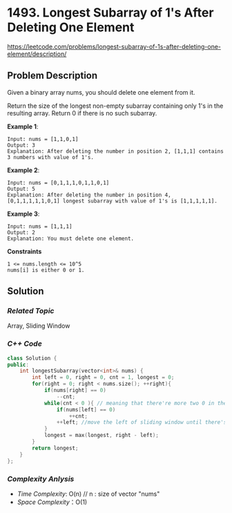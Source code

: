 # 1493. Longest Subarray of 1's After Deleting One Element
https://leetcode.com/problems/longest-subarray-of-1s-after-deleting-one-element/description/

## Problem Description

Given a binary array nums, you should delete one element from it.

Return the size of the longest non-empty subarray containing only 1's in the resulting array. Return 0 if there is no such subarray.


**Example 1**:
```
Input: nums = [1,1,0,1]
Output: 3
Explanation: After deleting the number in position 2, [1,1,1] contains 3 numbers with value of 1's.
```
**Example 2**:
```
Input: nums = [0,1,1,1,0,1,1,0,1]
Output: 5
Explanation: After deleting the number in position 4, [0,1,1,1,1,1,0,1] longest subarray with value of 1's is [1,1,1,1,1].
```
**Example 3**:
```
Input: nums = [1,1,1]
Output: 2
Explanation: You must delete one element.
```

**Constraints**
```
1 <= nums.length <= 10^5
nums[i] is either 0 or 1.
```

## Solution

### _Related Topic_
   Array, Sliding Window

### _C++ Code_
```cpp
class Solution {
public:
    int longestSubarray(vector<int>& nums) {
        int left = 0, right = 0, cnt = 1, longest = 0;
        for(right = 0; right < nums.size(); ++right){
            if(nums[right] == 0)
                --cnt;
            while(cnt < 0 ){ // meaning that there're more two 0 in the sliding window
                if(nums[left] == 0)
                    ++cnt;
                ++left; //move the left of sliding window until there's only one 0 in the sliding window
            }
            longest = max(longest, right - left);
        }
        return longest;
    }
};
```

### _Complexity Anlysis_
- _Time Complexity_: O(n)  // n : size of vector "nums"
- _Space Complexity_：O(1)
